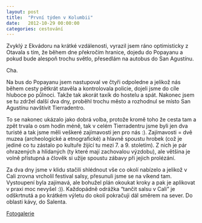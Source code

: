 ```yaml
---
layout: post
title:  "První týden v Kolumbii"
date:   2012-10-29 00:00:00
categories: cestování
---
```


Zvyklý z Ekvádoru na krátké vzdálenosti, vyrazil jsem ráno optimisticky z Otavala s tím, že během dne překročím hranice, dojedu do Popayanu a pokud bude alespoň trochu světlo, přesedlám na autobus do San Agustínu.

Cha.

Na bus do Popayanu jsem nastupoval ve čtyři odpoledne a jelikož nás během cesty pětkrát stavěla a kontrolovala policie, dojeli jsme do cíle hluboce po půlnoci. Takže tak akorát taxík do hostelu a spát. Nakonec jsem se tu zdržel další dva dny, proběhl trochu město a rozhodnul se místo San Agustínu navštívit Tierradentro.

To se nakonec ukázalo jako dobrá volba, protože kromě toho že cesta tam a zpět trvala o osm hodin méně, tak v celém Tierradentru jsme byli jen dva turisté a tak jsme měli veškeré zajímavosti jen pro nás :). Zajímavosti = dvě muzea (archeologické a etnografické) a hlavně spoustu hrobek (což je jediné co tu zástalo po kultuře žijící tu mezi 7. a 9. stoletím). Z nich je pár ohrazených a hlídaných (ty které mají zachovalou výzdobu), ale většina je volně přístupná a člověk si užije spoustu zábavy při jejich prolézání.

Za dva dny jsme v klidu stačili shlédnout vše co okolí nabízelo a jelikož v Cali zrovna vrcholil festival salsy, přesunuli jsme se na víkend tam. Vystoupení byla zajímavá, ale bohužel plán okoukat kroky a pak je aplikovat v praxi moc nevyšel :)). Každopádně odrážka “tančit salsu v Cali” je odškrtnutá a po krátkém výletu do okolí pokračuji dál směrem na sever. Do oblasti kávy, do Salenta.

[Fotogalerie]

[Fotogalerie]: https://github.com/mojombo/jekyll
